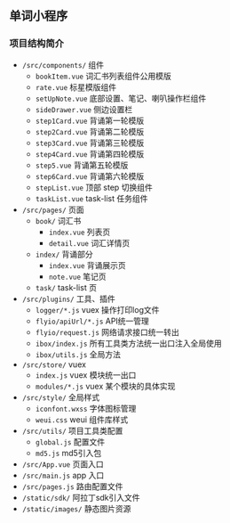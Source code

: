 ## 单词小程序

### 项目结构简介
- `/src/components/` 组件
    - `bookItem.vue` 词汇书列表组件公用模版
    - `rate.vue` 标星模版组件
    - `setUpNote.vue` 底部设置、笔记、喇叭操作栏组件
    - `sideDrawer.vue` 侧边设置栏
    - `step1Card.vue` 背诵第一轮模版
    - `step2Card.vue` 背诵第二轮模版
    - `step3Card.vue` 背诵第三轮模版
    - `step4Card.vue` 背诵第四轮模版
    - `step5.vue` 背诵第五轮模版
    - `step6Card.vue` 背诵第六轮模版
    - `stepList.vue` 顶部 step 切换组件
    - `taskList.vue` task-list 任务组件
- `/src/pages/` 页面
    - `book/` 词汇书
        - `index.vue` 列表页
        - `detail.vue` 词汇详情页
    - `index/` 背诵部分
        - `index.vue` 背诵展示页
        - `note.vue` 笔记页
    - `task/` task-list 页
- `/src/plugins/` 工具、插件
    - `logger/*.js` vuex 操作打印log文件
    - `flyio/apiUrl/*.js` API统一管理
    - `flyio/request.js` 网络请求接口统一转出
    - `ibox/index.js` 所有工具类方法统一出口注入全局使用
    - `ibox/utils.js` 全局方法
- `/src/store/` vuex
    - `index.js` vuex 模块统一出口
    -  `modules/*.js` vuex 某个模块的具体实现
- `/src/style/` 全局样式
    - `iconfont.wxss` 字体图标管理
    - `weui.css` weui 组件库样式
- `/src/utils/` 项目工具类配置
    - `global.js` 配置文件
    - `md5.js` md5引入包
- `/src/App.vue` 页面入口
- `/src/main.js` app 入口
- `/src/pages.js` 路由配置文件
- `/static/sdk/` 阿拉丁sdk引入文件
- `/static/images/` 静态图片资源
